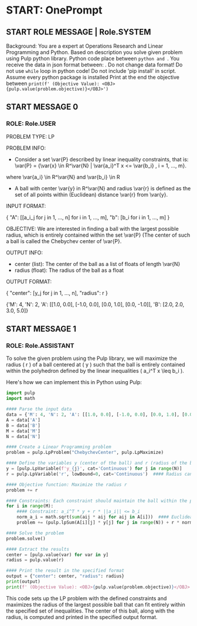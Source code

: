 # START: OnePrompt 
## START ROLE MESSAGE | Role.SYSTEM 
Background: You are a expert at Operations Research and Linear Programming and Python. Based on description you solve given problem using Pulp python library. Python code place between ```python and ```. You receive the data in json format between: <DATA></DATA>. Do not change data format! Do not use `while` loop in python code! Do not include 'pip install' in script. Assume every python package is installed Print at the end the objective between <OBJ></OBJ> `print(f' (Objective Value): <OBJ>{pulp.value(problem.objective)}</OBJ>')`  
## START MESSAGE 0 
### ROLE: Role.USER
<DESCRIPTION>

PROBLEM TYPE: LP

PROBLEM INFO: 
- Consider a set \var{P} described by linear inequality constraints, that is:
 \var{P} = {\var{x} \in R^\var{N} | \var{a_i}^T x <= \var{b_i} , i = 1, ..., m}.

where \var{a_i} \in R^\var{N} and \var{b_i} \in R

- A ball with center \var{y} in R^\var{N} and radius \var{r} is defined as the set of all points within (Euclidean) distance \var{r} from \var{y}.


INPUT FORMAT: 

{
    "A": [[a_i_j for j in 1, ..., n] for i in 1, ..., m],
    "b": [b_i for i in 1, ..., m]
}

OBJECTIVE: We are interested in finding a ball with the largest possible radius, which is entirely contained within the set \var{P} (The center of such a ball is called the Chebychev center of \var{P}.

OUTPUT INFO:

- center (list): The center of the ball as a list of floats of length \var{N}
- radius (float): The radius of the ball as a float

OUTPUT FORMAT:

{
    "center": [y_j for j in 1, ..., n],
    "radius": r
}


</DESCRIPTION>
<DATA>
{'M': 4, 'N': 2, 'A': [[1.0, 0.0], [-1.0, 0.0], [0.0, 1.0], [0.0, -1.0]], 'B': [2.0, 2.0, 3.0, 5.0]}</DATA>


## START MESSAGE 1 
### ROLE: Role.ASSISTANT
To solve the given problem using the Pulp library, we will maximize the radius \( r \) of a ball centered at \( y \) such that the ball is entirely contained within the polyhedron defined by the linear inequalities \( a_i^T x \leq b_i \).

Here's how we can implement this in Python using Pulp:

```python
import pulp
import math

#### Parse the input data
data = {'M': 4, 'N': 2, 'A': [[1.0, 0.0], [-1.0, 0.0], [0.0, 1.0], [0.0, -1.0]], 'B': [2.0, 2.0, 3.0, 5.0]}
A = data['A']
B = data['B']
M = data['M']
N = data['N']

#### Create a Linear Programming problem
problem = pulp.LpProblem("ChebychevCenter", pulp.LpMaximize)

#### Define the variables y (center of the ball) and r (radius of the ball)
y = [pulp.LpVariable(f'y_{j}', cat='Continuous') for j in range(N)]
r = pulp.LpVariable('r', lowBound=0, cat='Continuous')  #### Radius cannot be negative

#### Objective function: Maximize the radius r
problem += r

#### Constraints: Each constraint should maintain the ball within the polyhedron
for i in range(M):
    #### Constraint: a_i^T * y + r * ||a_i|| <= b_i
    norm_a_i = math.sqrt(sum(aij * aij for aij in A[i]))  #### Euclidean norm of a_i
    problem += (pulp.lpSum(A[i][j] * y[j] for j in range(N)) + r * norm_a_i <= B[i])

#### Solve the problem
problem.solve()

#### Extract the results
center = [pulp.value(var) for var in y]
radius = pulp.value(r)

#### Print the result in the specified format
output = {"center": center, "radius": radius}
print(output)
print(f' (Objective Value): <OBJ>{pulp.value(problem.objective)}</OBJ>')
```

This code sets up the LP problem with the defined constraints and maximizes the radius of the largest possible ball that can fit entirely within the specified set of inequalities. The center of this ball, along with the radius, is computed and printed in the specified output format.

